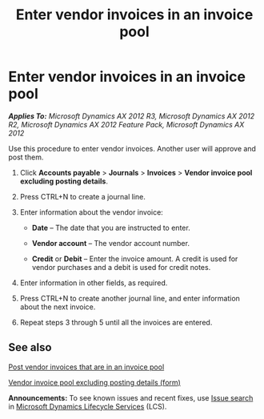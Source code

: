 ﻿---
title: Enter vendor invoices in an invoice pool
TOCTitle: Enter vendor invoices in an invoice pool
ms:assetid: ae5c8ccc-d8bb-4a91-a896-e4e35853683f
ms:mtpsurl: https://technet.microsoft.com/en-us/library/Aa498594(v=AX.60)
ms:contentKeyID: 36058942
ms.date: 04/18/2014
mtps_version: v=AX.60
f1_keywords:
- registration
- vendor
- invoices
- register
- invoice
- enter
- excl.
- excluding
---

# Enter vendor invoices in an invoice pool 


_**Applies To:** Microsoft Dynamics AX 2012 R3, Microsoft Dynamics AX 2012 R2, Microsoft Dynamics AX 2012 Feature Pack, Microsoft Dynamics AX 2012_

Use this procedure to enter vendor invoices. Another user will approve and post them.

1.  Click **Accounts payable** \> **Journals** \> **Invoices** \> **Vendor invoice pool excluding posting details**.

2.  Press CTRL+N to create a journal line.

3.  Enter information about the vendor invoice:
    
      - **Date** – The date that you are instructed to enter.
    
      - **Vendor account** – The vendor account number.
    
      - **Credit** or **Debit** – Enter the invoice amount. A credit is used for vendor purchases and a debit is used for credit notes.

4.  Enter information in other fields, as required.

5.  Press CTRL+N to create another journal line, and enter information about the next invoice.

6.  Repeat steps 3 through 5 until all the invoices are entered.

## See also

[Post vendor invoices that are in an invoice pool](post-vendor-invoices-that-are-in-an-invoice-pool.md)

[Vendor invoice pool excluding posting details (form)](https://technet.microsoft.com/en-us/library/bb314782\(v=ax.60\))

  
**Announcements:** To see known issues and recent fixes, use [Issue search](http://go.microsoft.com/fwlink/?linkid=389258) in [Microsoft Dynamics Lifecycle Services](http://go.microsoft.com/fwlink/?linkid=306505) (LCS).

